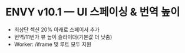 # ENVY v10.1 — UI 스페이싱 & 번역 높이
- 최상단 섹션 20% 아래로 스페이서 추가
- 번역/11번가 뷰 높이 슬라이더(기본값 더 낮춤)
- Worker: /iframe 및 루트 모두 지원
